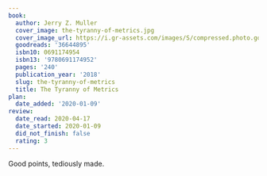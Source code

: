 ```yaml
---
book:
  author: Jerry Z. Muller
  cover_image: the-tyranny-of-metrics.jpg
  cover_image_url: https://i.gr-assets.com/images/S/compressed.photo.goodreads.com/books/1511400900l/36644895._SY475_.jpg
  goodreads: '36644895'
  isbn10: 0691174954
  isbn13: '9780691174952'
  pages: '240'
  publication_year: '2018'
  slug: the-tyranny-of-metrics
  title: The Tyranny of Metrics
plan:
  date_added: '2020-01-09'
review:
  date_read: 2020-04-17
  date_started: 2020-01-09
  did_not_finish: false
  rating: 3
---
```


Good points, tediously made.
